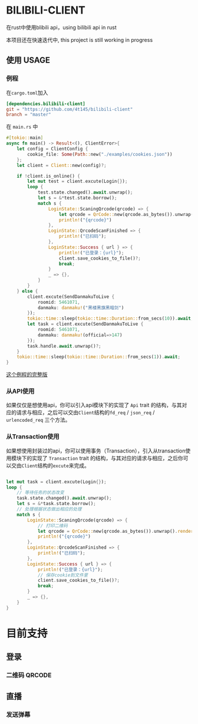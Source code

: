 # BILIBILI-CLIENT
在rust中使用blibili api，using bilibili api in rust

本项目还在快速迭代中, this project is still working in progress
## 使用 USAGE
### 例程
在`cargo.toml`加入
```toml
[dependencies.bilibili-client]
git = "https://github.com/4t145/bilibili-client"
branch = "master"
```

在 `main.rs` 中
```rust
#[tokio::main]
async fn main() -> Result<(), ClientError>{
    let config = ClientConfig { 
        cookie_file: Some(Path::new("./examples/cookies.json"))
    };
    let client = Client::new(config)?;

    if !client.is_online() {
        let mut test = client.excute(Login{});
        loop {
            test.state.changed().await.unwrap();
            let s = &*test.state.borrow();
            match s {
                LoginState::ScaningQrcode(qrcode) => {
                    let qrcode = QrCode::new(qrcode.as_bytes()).unwrap().render::<Dense1x2>().build();
                    println!("{qrcode}")
                },
                LoginState::QrcodeScanFinished => {
                    println!("已扫码");
                },
                LoginState::Success { url } => {
                    println!("已登录：{url}");
                    client.save_cookies_to_file()?;
                    break;
                }
                _ => {},
            }
        }
    } else {
        client.excute(SendDanmakuToLive { 
            roomid: 5461071, 
            danmaku: danmaku!("黑楼黑旗黑暗剑") 
        });
        tokio::time::sleep(tokio::time::Duration::from_secs(10)).await;
        let task = client.excute(SendDanmakuToLive { 
            roomid: 5461071, 
            danmaku: danmaku!(official=>147)
        });
        task.handle.await.unwrap()?;
    }
    tokio::time::sleep(tokio::time::Duration::from_secs(1)).await; 
}
```
[这个例程的完整版](./examples//send-danmaku/main.rs)
### 从API使用
如果仅仅是想使用api，你可以引入api模块下的实现了 `Api` trait 的结构，与其对应的请求与相应，之后可以交由`Client`结构的`fd_req` / `json_req` / `urlencoded_req` 三个方法。

### 从Transaction使用
如果想使用封装过的api，你可以使用事务（Transaction），引入从transaction使用模块下的实现了 `Transaction` trait 的结构，与其对应的请求与相应，之后你可以交由`Client`结构的`excute`来完成。
```rust

let mut task = client.excute(Login{});
loop {
    // 等待任务的状态改变
    task.state.changed().await.unwrap();
    let s = &*task.state.borrow();
    // 处理根据状态做出相应的处理
    match s {
        LoginState::ScaningQrcode(qrcode) => {
            // 打印二维码
            let qrcode = QrCode::new(qrcode.as_bytes()).unwrap().render::<Dense1x2>().build();
            println!("{qrcode}")
        },
        LoginState::QrcodeScanFinished => {
            println!("已扫码");
        },
        LoginState::Success { url } => {
            println!("已登录：{url}");
            // 保存cookie到文件里
            client.save_cookies_to_file()?;
            break;
        }
        _ => {},
    }
}
```

# 目前支持
## 登录
### 二维码 QRCODE
## 直播
### 发送弹幕
